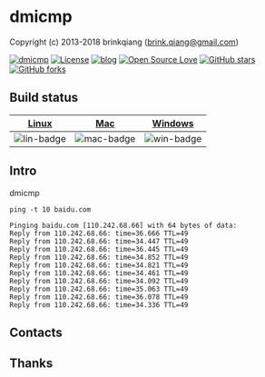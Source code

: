 # dmicmp

Copyright (c) 2013-2018 brinkqiang (brink.qiang@gmail.com)

[![dmicmp](https://img.shields.io/badge/brinkqiang-dmicmp-blue.svg?style=flat-square)](https://github.com/brinkqiang/dmicmp)
[![License](https://img.shields.io/badge/license-MIT-brightgreen.svg)](https://github.com/brinkqiang/dmicmp/blob/master/LICENSE)
[![blog](https://img.shields.io/badge/Author-Blog-7AD6FD.svg)](https://brinkqiang.github.io/)
[![Open Source Love](https://badges.frapsoft.com/os/v3/open-source.png)](https://github.com/brinkqiang)
[![GitHub stars](https://img.shields.io/github/stars/brinkqiang/dmicmp.svg?label=Stars)](https://github.com/brinkqiang/dmicmp) 
[![GitHub forks](https://img.shields.io/github/forks/brinkqiang/dmicmp.svg?label=Fork)](https://github.com/brinkqiang/dmicmp)

## Build status
| [Linux][lin-link] | [Mac][mac-link] | [Windows][win-link] |
| :---------------: | :----------------: | :-----------------: |
| ![lin-badge]      | ![mac-badge]       | ![win-badge]        |

[lin-badge]: https://github.com/brinkqiang/dmicmp/workflows/linux/badge.svg "linux build status"
[lin-link]:  https://github.com/brinkqiang/dmicmp/actions/workflows/linux.yml "linux build status"
[mac-badge]: https://github.com/brinkqiang/dmicmp/workflows/mac/badge.svg "mac build status"
[mac-link]:  https://github.com/brinkqiang/dmicmp/actions/workflows/mac.yml "mac build status"
[win-badge]: https://github.com/brinkqiang/dmicmp/workflows/win/badge.svg "win build status"
[win-link]:  https://github.com/brinkqiang/dmicmp/actions/workflows/win.yml "win build status"

## Intro
dmicmp
```
ping -t 10 baidu.com
```

```
Pinging baidu.com [110.242.68.66] with 64 bytes of data:
Reply from 110.242.68.66: time=36.666 TTL=49
Reply from 110.242.68.66: time=34.447 TTL=49
Reply from 110.242.68.66: time=36.445 TTL=49
Reply from 110.242.68.66: time=34.852 TTL=49
Reply from 110.242.68.66: time=34.821 TTL=49
Reply from 110.242.68.66: time=34.461 TTL=49
Reply from 110.242.68.66: time=34.092 TTL=49
Reply from 110.242.68.66: time=35.063 TTL=49
Reply from 110.242.68.66: time=36.078 TTL=49
Reply from 110.242.68.66: time=34.336 TTL=49
```


## Contacts

## Thanks
